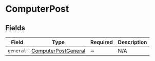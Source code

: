 # ComputerPost


## Fields

| Field                                                             | Type                                                              | Required                                                          | Description                                                       |
| ----------------------------------------------------------------- | ----------------------------------------------------------------- | ----------------------------------------------------------------- | ----------------------------------------------------------------- |
| `general`                                                         | [ComputerPostGeneral](../../models/shared/computerpostgeneral.md) | :heavy_minus_sign:                                                | N/A                                                               |